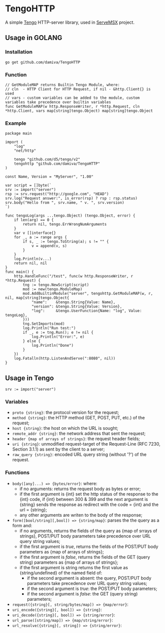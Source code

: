 # TengoHTTP
A simple [Tengo](https://github.com/d5/tengo) HTTP-server library, used in [ServeMSX](https://github.com/damiva/ServeMSX) project.
## Usage in GOLANG
### Installation
```
go get github.com/damiva/TengoHTTP
```
### Function
```golang
// GetModuleMAP returns Builtin Tengo Module, where:
// cln  - HTTP Client for HTTP Request, if nil - &http.Client{} is used
// vars - custom variables can be added to the module, custom variables take precedence over builtin variables
func GetModuleMAP(w http.ResponseWriter, r *http.Request, cln *http.Client, vars map[string]tengo.Object) map[string]tengo.Object
```
### Example
```golang
package main

import (
	"log"
	"net/http"

	tengo "github.com/d5/tengo/v2"
	tengohttp "github.com/damiva/TengoHTTP"
)

const Name, Version = "MyServer", "1.00"

var script = []byte(`
srv := import("server")
rsp := srv.request("http://google.com", "HEAD")
srv.log("Request answer:", is_error(rsp) ? rsp : rsp.status)
srv.body("Hello from ", srv.name, " v. ", srv.version)
`)

func tengoLog(args ...tengo.Object) (tengo.Object, error) {
	if len(arg) == 0 {
		return nil, tengo.ErrWrongNumArguments
	}
	var v []interface{}
	for _, a := range args {
		if s, _ := tengo.ToString(a); s != "" {
			v = append(v, s)
		}
	}
	log.Println(v...)
	return nil, nil
}
func main() {
	http.HandleFunc("/test", func(w http.ResponseWriter, r *http.Request) {
		tng := tengo.NewScript(script)
		mod := new(tengo.ModuleMap)
		mod.AddBuiltinModule("server", tengohttp.GetModuleMAP(w, r, nil, map[string]tengo.Object{
			"name":    &tengo.String{Value: Name},
			"version": &tengo.String{Value: Version},
			"log":     &tengo.UserFunction{Name: "log", Value: tengoLog},
		}))
		tng.SetImports(mod)
		log.Println("Run test:")
		if _, e := tng.Run(); e != nil {
			log.Println("Error:", e)
		} else {
			log.Println("Done")
		}
	})
	log.Fatalln(http.ListenAndServe(":8080", nil))
}
```
## Usage in Tengo
```golang
srv := import("server")
```
### Variables
- `proto {string}`: the protocol version for the request;
- `method {string}`: the HTTP method (GET, POST, PUT, etc.) of the request;
- `host {string}`: the host on which the URL is sought;
- `remote_addr {string}`: the network address that sent the request;
- `header {map of arrays of strings}`: the request header fields;
- `uri {string}`: unmodified request-target of the Request-Line (RFC 7230, Section 3.1.1) as sent by the client to a server;
- `raw_query {string}`: encoded URL query string (without '?') of the request.

### Functions
- `body([any]...) => {bytes/error}`: where:
	- if no arguments: returns the request body as bytes or error;
	- if the first argument is {int} set the http status of the response to the {int} code, if {int} between 300 & 399 and the next argument is {string} sends the response as redirect with the code = {int} and the url = {string};
	- any other arguments are writen to the body of the response;
- `form([bool/string][,bool]) => {string/map}`: parses the the query as a form and:
	- if no arguments, returns the fields of the query as {map of srrays of strings}, POST/PUT body parameters take precedence over URL query string values;
	- if the first argument is *true*, returns the fields of the POST/PUT body parameters as {map of arrays of strings};
	- if the first argument is *false*, returns the fields of the GET (query string) parameters as {map of arrays of strings};
	- if the first argument is string returns the first value as {string/undefined} of the named field of:
		- if the second argument is absent: the query, POST/PUT body parameters take precedence over URL query string values;
		- if the second argument is *true*: the POST/PUT body parameters;
		- if the second argument is *false*: the GET (query string) parameters;
- `request({string}[, string/bytes/map]) => {map/error}`:
- `uri_encode({string}[, bool]) => {string}`:
- `uri_decode({string}[, bool]) => {string/error}`:
- `url_parse([string/map]) => {map/string/error}`:
- `url_resolve({string}[, string]) => {string/error}`:

